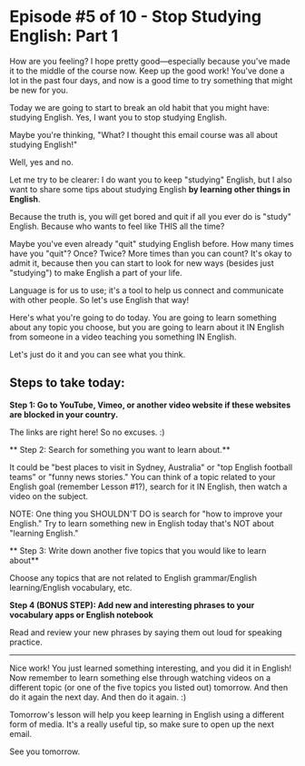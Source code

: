 # Episode #5 of 10 - Stop Studying English: Part 1

How are you feeling? I hope pretty good—especially because you've made it to the middle of the course now. Keep up the good work! You've done a lot in the past four days, and now is a good time to try something that might be new for you.

Today we are going to start to break an old habit that you might have: studying English. Yes, I want you to stop studying English.

Maybe you're thinking, "What? I thought this email course was all about studying English!"

Well, yes and no.

Let me try to be clearer: I do want you to keep "studying" English, but I also want to share some tips about studying English **by learning other things in English**.

Because the truth is, you will get bored and quit if all you ever do is "study" English. Because who wants to feel like THIS all the time?

Maybe you've even already "quit" studying English before. How many times have you "quit"? Once? Twice? More times than you can count? It's okay to admit it, because then you can start to look for new ways (besides just "studying") to make English a part of your life.

Language is for us to use; it's a tool to help us connect and communicate with other people. So let's use English that way!

Here's what you're going to do today. You are going to learn something about any topic you choose, but you are going to learn about it IN English from someone in a video teaching you something IN English.

Let's just do it and you can see what you think.

## Steps to take today:

**Step 1: Go to YouTube, Vimeo, or another video website if these websites are blocked in your country.**

The links are right here! So no excuses. :)

** Step 2: Search for something you want to learn about.**

It could be "best places to visit in Sydney, Australia" or "top English football teams" or "funny news stories." You can think of a topic related to your English goal (remember Lesson #1?), search for it IN English, then watch a video on the subject.

NOTE: One thing you SHOULDN'T DO is search for "how to improve your English." Try to learn something new in English today that's NOT about "learning English."

** Step 3: Write down another five topics that you would like to learn about**

Choose any topics that are not related to English grammar/English learning/English vocabulary, etc.

**Step 4 (BONUS STEP): Add new and interesting phrases to your vocabulary apps or English notebook**

Read and review your new phrases by saying them out loud for speaking practice.

---

Nice work! You just learned something interesting, and you did it in English! Now remember to learn something else through watching videos on a different topic (or one of the five topics you listed out) tomorrow. And then do it again the next day. And then do it again. :)

Tomorrow's lesson will help you keep learning in English using a different form of media. It's a really useful tip, so make sure to open up the next email.

See you tomorrow.
